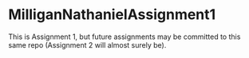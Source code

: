 # MilliganNathanielAssignment1
This is Assignment 1, but future assignments may be committed to this same repo (Assignment 2 will almost surely be).
